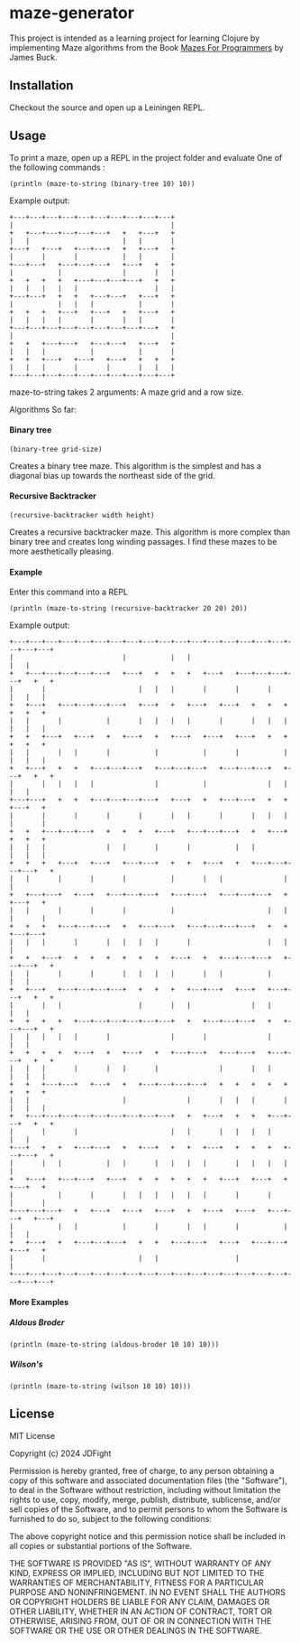 # maze-generator

This project is intended as a learning project for learning Clojure by implementing Maze algorithms from the Book [Mazes For Programmers](http://www.mazesforprogrammers.com) by James Buck.



## Installation

Checkout the source and open up a Leiningen REPL.

## Usage

To print a maze, open up a REPL in the project folder and evaluate One of the following commands :

```
(println (maze-to-string (binary-tree 10) 10))
```
Example output:
```
+---+---+---+---+---+---+---+---+---+---+
|                                       |
+   +---+---+---+---+---+   +   +---+   +
|   |                       |   |       |
+---+   +---+   +---+---+   +   +---+   +
|       |       |           |   |       |
+---+---+   +---+---+---+   +---+   +   +
|           |               |       |   |
+   +   +   +   +---+---+---+---+   +   +
|   |   |   |   |                   |   |
+---+---+   +   +   +---+---+   +---+   +
|           |   |   |           |       |
+   +   +   +---+   +---+   +   +---+   +
|   |   |   |       |       |   |       |
+---+---+---+---+---+---+---+---+---+   +
|                                       |
+   +   +---+---+   +---+---+   +---+   +
|   |   |           |           |       |
+   +   +---+   +---+   +---+   +   +   +
|   |   |       |       |       |   |   |
+---+---+---+---+---+---+---+---+---+---+
```

maze-to-string takes 2 arguments: A maze grid and a row size.


Algorithms So far:

#### Binary tree
```
(binary-tree grid-size)
```
Creates a binary tree maze.  This algorithm is the simplest and has a diagonal bias up towards the northeast side of the grid.

#### Recursive Backtracker
```
(recursive-backtracker width height)
```
Creates a recursive backtracker maze.  This algorithm is more complex than binary tree and creates long winding passages.  I find these mazes to be more aesthetically pleasing.

#### Example

Enter this command into a REPL
```
(println (maze-to-string (recursive-backtracker 20 20) 20))
```
Example output:
```
+---+---+---+---+---+---+---+---+---+---+---+---+---+---+---+---+---+---+---+---+
|                           |           |   |                               |   |
+   +---+---+---+---+---+   +---+   +   +   +   +---+   +---+---+---+---+   +   +
|       |                       |   |   |       |       |       |       |   |   |
+   +---+   +---+---+---+---+   +---+   +   +---+   +---+   +   +   +   +   +   +
|   |       |           |       |   |   |   |       |       |   |   |   |   |   |
+   +   +---+   +---+   +   +---+   +   +---+   +---+   +---+   +   +   +   +   +
|   |       |   |       |           |           |       |           |   |   |   |
+   +---+   +   +   +---+---+---+   +---+---+---+   +---+---+---+   +---+   +   +
|       |   |   |   |               |           |               |   |       |   |
+---+---+   +   +   +---+---+---+---+   +---+   +   +---+---+   +   +   +---+   +
|       |       |       |       |       |   |       |       |   |   |   |       |
+   +   +---+---+---+   +   +   +   +---+   +---+---+---+   +   +---+   +   +   +
|   |   |               |   |       |       |           |   |           |   |   |
+   +   +   +---+   +---+   +---+---+   +   +   +---+   +   +---+---+---+---+   +
|   |       |       |       |           |       |   |               |           |
+   +---+---+   +---+   +---+---+---+   +---+---+   +---+---+---+   +   +---+   +
|   |       |       |       |           |                       |   |   |       |
+   +   +   +---+---+---+   +   +---+---+   +---+---+---+---+   +   +   +---+---+
|   |   |       |       |   |   |   |       |                   |   |           |
+   +   +---+   +   +   +   +   +   +   +---+   +   +---+---+---+   +---+---+   +
|   |       |       |       |   |   |   |       |   |           |           |   |
+   +---+   +---+---+---+---+   +   +   +   +---+---+   +---+   +---+---+   +   +
|       |   |                   |       |   |               |   |           |   |
+   +   +   +   +---+---+---+---+---+---+   +   +---+---+---+   +   +---+---+   +
|   |   |   |   |       |               |       |               |           |   |
+   +   +   +   +---+   +   +---+   +   +---+---+   +---+---+   +---+---+   +   +
|   |   |       |       |   |       |               |       |   |       |   |   |
+   +   +---+---+   +---+   +   +---+---+---+---+   +   +   +   +   +   +   +   +
|   |                       |               |       |   |   |       |   |   |   |
+   +---+---+---+---+---+---+---+---+---+   +   +---+   +   +   +---+---+   +   +
|       |       |                       |   |       |   |   |   |           |   |
+---+   +   +   +---+---+   +   +---+   +   +   +---+   +   +   +   +---+---+   +
|       |   |           |   |       |   |   |   |       |   |   |   |           |
+   +---+   +---+---+   +---+   +   +   +   +   +   +---+   +---+   +   +---+   +
|           |       |       |   |   |   |   |   |       |       |       |       |
+---+---+---+   +   +---+   +---+   +---+   +   +---+   +---+   +---+---+   +---+
|           |   |           |       |       |   |       |           |       |   |
+   +---+   +   +---+---+---+   +   +   +---+---+   +---+   +---+---+   +---+   +
|       |                       |   |                   |                       |
+---+---+---+---+---+---+---+---+---+---+---+---+---+---+---+---+---+---+---+---+
```

#### More Examples
##### Aldous Broder
```
(println (maze-to-string (aldous-broder 10 10) 10)))
```
##### Wilson's
```
(println (maze-to-string (wilson 10 10) 10)))
```

## License

MIT License

Copyright (c) 2024 JDFight

Permission is hereby granted, free of charge, to any person obtaining a copy
of this software and associated documentation files (the "Software"), to deal
in the Software without restriction, including without limitation the rights
to use, copy, modify, merge, publish, distribute, sublicense, and/or sell
copies of the Software, and to permit persons to whom the Software is
furnished to do so, subject to the following conditions:

The above copyright notice and this permission notice shall be included in all
copies or substantial portions of the Software.

THE SOFTWARE IS PROVIDED "AS IS", WITHOUT WARRANTY OF ANY KIND, EXPRESS OR
IMPLIED, INCLUDING BUT NOT LIMITED TO THE WARRANTIES OF MERCHANTABILITY,
FITNESS FOR A PARTICULAR PURPOSE AND NONINFRINGEMENT. IN NO EVENT SHALL THE
AUTHORS OR COPYRIGHT HOLDERS BE LIABLE FOR ANY CLAIM, DAMAGES OR OTHER
LIABILITY, WHETHER IN AN ACTION OF CONTRACT, TORT OR OTHERWISE, ARISING FROM,
OUT OF OR IN CONNECTION WITH THE SOFTWARE OR THE USE OR OTHER DEALINGS IN THE
SOFTWARE.

